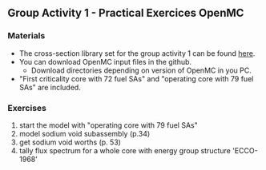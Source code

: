 ## Group Activity 1 - Practical Exercices OpenMC
### Materials
- The cross-section library set for the group activity 1 can be found [here](https://1drv.ms/f/c/bd8ce59fb4a7797c/Ek2lQcSNDAVKgJYmz0utZnwBtoMwPnaobaJQn53U8JjuxA?e=bT2PDs).
- You can download OpenMC input files in the github.
    - Download directories depending on version of OpenMC in you PC.
- "First criticality core with 72 fuel SAs" and "operating core with 79 fuel SAs" are included.

### Exercises
1. start the model with "operating core with 79 fuel SAs"
2. model sodium void subassembly (p.34)
3. get sodium void worths (p. 53)
4. tally flux spectrum for a whole core with energy group structure 'ECCO-1968'
